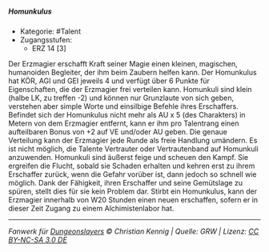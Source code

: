 <!---
Dies ist ein Fanwerk für DUNGEONSLAYERS © von Christian Kennig

Quellen:      [Dungeonslayers Grundregelwerk](https://dungeonslayers.net/download/Dungeonslayers4.pdf)
              [Talentbeschreibungen](https://www.f-space.de/ds4/tools-talentcards.html)
License:      [CC-BY-NC-SA 4.0](https://creativecommons.org/licenses/by-nc-sa/4.0/deed.de)
Richtlinien:  [Fanwerkrichtlinien](https://www.dungeonslayers.net/fanwerk-richtlinien/)
Autor:        Zauberlehrling
-->

##### Homunkulus

- Kategorie: #Talent
- Zugangsstufen:
  - ERZ 14 [3]

Der Erzmagier erschafft Kraft seiner Magie einen kleinen, magischen, humanoiden Begleiter, der ihm beim Zaubern helfen kann. Der Homunkulus hat KÖR, AGI und GEI jeweils 4 und verfügt über 6 Punkte für Eigenschaften, die der Erzmagier frei verteilen kann. Homunkuli sind klein (halbe LK, zu treffen -2) und können nur Grunzlaute von sich geben, verstehen aber simple Worte und einsilbige Befehle ihres Erschaffers. Befindet sich der Homunkulus nicht mehr als AU x 5 (des Charakters) in Metern von dem Erzmagier entfernt, kann er ihm pro Talentrang einen aufteilbaren Bonus von +2 auf VE und/oder AU geben. Die genaue Verteilung kann der Erzmagier jede Runde als freie Handlung umändern. Es ist nicht möglich, die Talente Vertrauter oder Vertrautenband auf Homunkuli anzuwenden. Homunkuli sind äußerst feige und scheuen den Kampf. Sie ergreifen die Flucht, sobald sie Schaden erhalten und kehren erst zu ihrem Erschaffer zurück, wenn die Gefahr vorüber ist, dann jedoch so schnell wie möglich. Dank der Fähigkeit, ihren Erschaffer und seine Gemütslage zu spüren, stellt dies für sie kein Problem dar. Stirbt ein Homunkulus, kann der Erzmagier innerhalb von W20 Stunden einen neuen erschaffen, sofern er in dieser Zeit Zugang zu einem Alchimistenlabor hat.

---

_Fanwerk für [Dungeonslayers](https://www.dungeonslayers.net/) © Christian Kennig | Quelle: GRW | Lizenz: [CC BY-NC-SA 3.0 DE](https://creativecommons.org/licenses/by-nc-sa/3.0/de/)_
